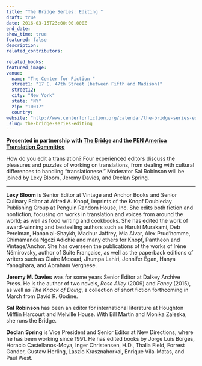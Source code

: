 ```yaml
---
title: "The Bridge Series: Editing "
draft: true
date: 2016-03-15T23:00:00.000Z
end_date:
show_time: true
featured: false
description:
related_contributors:

related_books:
featured_image: 
venue:
  name: "The Center for Fiction "
  street1: "17 E. 47th Street (between Fifth and Madison)"
  street12:
  city: "New York"
  state: "NY"
  zip: "10017"
  country:
website: "http://www.centerforfiction.org/calendar/the-bridge-series-editing/#sthash.5NqiW9JG.dpuf​"
_slug: the-bridge-series-editing
---
```


**Presented in partnership with [The Bridge](http://thebridgeseries.org/) and the [PEN America Translation Committee](http://www.pen.org/translation)**

How do you edit a translation? Four experienced editors discuss the pleasures and puzzles of working on translations, from dealing with cultural differences to handling “translationese.” Moderator Sal Robinson will be joined by Lexy Bloom, Jeremy Davies, and Declan Spring.

* * *

**Lexy Bloom** is Senior Editor at Vintage and Anchor Books and Senior Culinary Editor at Alfred A. Knopf, imprints of the Knopf Doubleday Publishing Group at Penguin Random House, Inc. She edits both fiction and nonfiction, focusing on works in translation and voices from around the world; as well as food writing and cookbooks. She has edited the work of award-winning and bestselling authors such as Haruki Murakami, Deb Perelman, Hanan al-Shaykh, Madhur Jaffrey, Mia Alvar, Alex Prud’homme, Chimamanda Ngozi Adichie and many others for Knopf, Pantheon and Vintage/Anchor. She has overseen the publications of the works of Irène Némirovsky, author of Suite Française, as well as the paperback editions of writers such as Claire Messud, Jhumpa Lahiri, Jennifer Egan, Hanya Yanagihara, and Abraham Verghese.

**Jeremy M. Davies** was for some years Senior Editor at Dalkey Archive Press. He is the author of two novels, _Rose Alley_ (2009) and _Fancy_ (2015), as well as _The Knack of Doing_, a collection of short fiction forthcoming in March from David R. Godine.

**Sal Robinson** has been an editor for international literature at Houghton Mifflin Harcourt and Melville House. With Bill Martin and Monika Zaleska, she runs the Bridge.

**Declan Spring** is Vice President and Senior Editor at New Directions, where he has been working since 1991\. He has edited books by Jorge Luis Borges, Horacio Castellanos-Moya, Inger Christensen, H.D., Thalia Field, Forrest Gander, Gustaw Herling, Laszlo Krasznahorkai, Enrique Vila-Matas, and Paul West.

